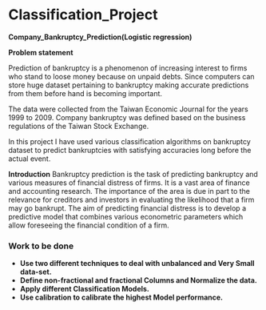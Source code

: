 # Classification_Project

**Company_Bankruptcy_Prediction(Logistic regression)**

**Problem statement**

 Prediction of bankruptcy is a phenomenon of increasing interest to firms who
stand to loose money because on unpaid debts. Since computers can store huge dataset
pertaining to bankruptcy making accurate predictions from them before hand is becoming
important. 

The data were collected from the Taiwan Economic Journal for the years 1999 to 2009. Company bankruptcy was defined based on the business regulations of the Taiwan Stock Exchange.

 In this project I have used various classification algorithms on bankruptcy
dataset to predict bankruptcies with satisfying accuracies long before the actual event.
    
**Introduction** 
Bankruptcy prediction is the task of predicting bankruptcy and various measures of financial distress of firms. It is a vast area of finance and accounting research. The importance of the area is due in part to the relevance for creditors and investors in evaluating the likelihood that a firm may go bankrupt. The aim of predicting financial distress is to develop a predictive model that combines various econometric parameters which allow foreseeing the financial condition of a firm.

### Work to be done 

* **Use two different techniques to deal with unbalanced and Very Small data-set.**
* **Define non-fractional and fractional Columns and Normalize the data.**
* **Apply different Classification Models.**
* **Use calibration to calibrate the highest Model performance.**


